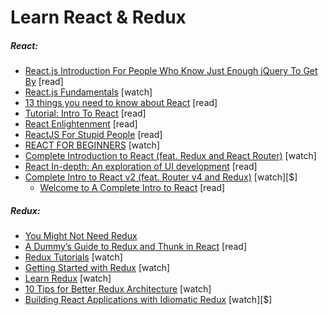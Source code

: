 # Learn React & Redux

##### React:

* [React.js Introduction For People Who Know Just Enough jQuery To Get By](http://reactfordesigners.com/labs/reactjs-introduction-for-people-who-know-just-enough-jquery-to-get-by/) [read]
* [React.js Fundamentals](https://online.reacttraining.com/courses/enrolled/reactjsfundamentals) [watch]
* [13 things you need to know about React](http://aimforsimplicity.com/post/13-things-you-need-to-know-about-react/) [read]
* [Tutorial: Intro To React](https://facebook.github.io/react/tutorial/tutorial.html) [read]
* [React Enlightenment](https://www.reactenlightenment.com/) [read]
* [ReactJS For Stupid People](http://blog.andrewray.me/reactjs-for-stupid-people/) [read]
* [REACT FOR BEGINNERS](https://reactforbeginners.com/) [watch]
* [Complete Introduction to React (feat. Redux and React Router)](https://frontendmasters.com/courses/react-intro/) [watch]
* [React In-depth: An exploration of UI development](https://www.gitbook.com/book/developmentarc/react-indepth/details) [read]
* [Complete Intro to React v2 (feat. Router v4 and Redux)](https://frontendmasters.com/courses/complete-intro-react/) [watch][$]
  * [Welcome to A Complete Intro to React](https://btholt.github.io/complete-intro-to-react/all.html) [read]

##### Redux:

* [You Might Not Need Redux](https://medium.com/@dan_abramov/you-might-not-need-redux-be46360cf367#.eaeglfaed)
* [A Dummy’s Guide to Redux and Thunk in React](https://medium.com/@stowball/a-dummys-guide-to-redux-and-thunk-in-react-d8904a7005d3#.mudzrmx8p) [read]
* [Redux Tutorials](https://www.youtube.com/playlist?list=PLoYCgNOIyGADILc3iUJzygCqC8Tt3bRXt) [watch]
* [Getting Started with Redux](https://egghead.io/courses/getting-started-with-redux) [watch]
* [Learn Redux](https://learnredux.com/) [watch]
* [10 Tips for Better Redux Architecture](https://medium.com/javascript-scene/10-tips-for-better-redux-architecture-69250425af44#.9s67j3efq) [watch]
* [Building React Applications with Idiomatic Redux](https://egghead.io/courses/building-react-applications-with-idiomatic-redux) [watch][$]





























